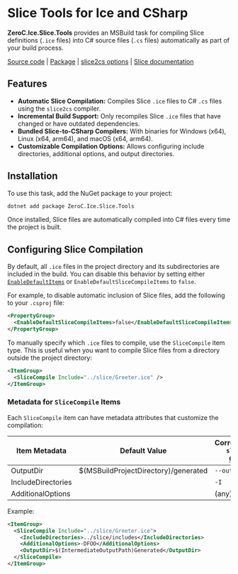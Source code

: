 # Slice Tools for Ice and CSharp

**ZeroC.Ice.Slice.Tools** provides an MSBuild task for compiling Slice definitions (`.ice` files) into C# source
files (`.cs` files) automatically as part of your build process.

[Source code][source] | [Package][package] | [slice2cs options][slice2cs] | [Slice documentation][slice]

## Features

- **Automatic Slice Compilation:** Compiles Slice `.ice` files to C# `.cs` files using the `slice2cs` compiler.
- **Incremental Build Support:** Only recompiles Slice `.ice` files that have changed or have outdated dependencies.
- **Bundled Slice-to-CSharp Compilers:** With binaries for Windows (x64), Linux (x64, arm64), and macOS (x64, arm64).
- **Customizable Compilation Options:** Allows configuring include directories, additional options, and output
  directories.

## Installation

To use this task, add the NuGet package to your project:

```sh
dotnet add package ZeroC.Ice.Slice.Tools
```

Once installed, Slice files are automatically compiled into C# files every time the project is built.

## Configuring Slice Compilation

By default, all `.ice` files in the project directory and its subdirectories are included in the build. You can
disable this behavior by setting either [`EnableDefaultItems`][default-items] or `EnableDefaultSliceCompileItems` to
`false`.

For example, to disable automatic inclusion of Slice files, add the following to your `.csproj` file:

```xml
<PropertyGroup>
  <EnableDefaultSliceCompileItems>false</EnableDefaultSliceCompileItems>
</PropertyGroup>
```

To manually specify which `.ice` files to compile, use the `SliceCompile` item type. This is useful when you want to
compile Slice files from a directory outside the project directory:

```xml
<ItemGroup>
  <SliceCompile Include="../slice/Greeter.ice" />
</ItemGroup>
```

### Metadata for `SliceCompile` Items

Each `SliceCompile` item can have metadata attributes that customize the compilation:

| Item Metadata      | Default Value                        | Corresponding `slice2cs` [Option][slice2cs] |
| ------------------ | ------------------------------------ | ------------------------------------------- |
| OutputDir          | $(MSBuildProjectDirectory)/generated | `--output-dir`                              |
| IncludeDirectories |                                      | `-I`                                        |
| AdditionalOptions  |                                      | (any)                                       |

Example:

```xml
<ItemGroup>
  <SliceCompile Include="../slice/Greeter.ice">
    <IncludeDirectories>../slice/includes</IncludeDirectories>
    <AdditionalOptions>-DFOO</AdditionalOptions>
    <OutputDir>$(IntermediateOutputPath)Generated</OutputDir>
  </SliceCompile>
</ItemGroup>
```

[default-items]: https://learn.microsoft.com/en-us/dotnet/core/project-sdk/msbuild-props#enabledefaultitems
[package]: https://www.nuget.org/packages/ZeroC.Ice.Slice.Tools
[slice]: https://docs.zeroc.com/ice/latest/csharp/the-slice-language
[slice2cs]: https://docs.zeroc.com/ice/latest/csharp/using-the-slice-compilers
[source]: https://github.com/zeroc-ice/ice/tree/main/csharp/tools/ZeroC.Ice.Slice.Tools
